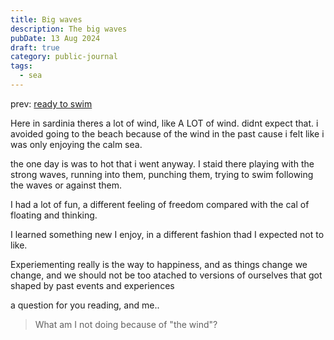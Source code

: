 ```yaml
---
title: Big waves
description: The big waves
pubDate: 13 Aug 2024
draft: true
category: public-journal
tags:
  - sea
---
```


prev:
[ready to swim](/posts/ready-to-swim) 

Here in sardinia theres a lot of wind, like A LOT of wind. didnt expect that.
i avoided going to the beach because of the wind in the past cause i felt like i was only enjoying the calm sea.

the one day is was to hot that i went anyway.
I staid there playing with the strong waves, running into them, punching them, trying to swim following the waves or against them.

I had a lot of fun, a different feeling of freedom compared with the cal of floating and thinking.

I learned something new I enjoy, in a different fashion thad I expected not to like.

Experiementing really is the way to happiness, and as things change we change, and we should not be too atached to versions of ourselves that got shaped by past events and experiences

a question for you reading, and me..

> What am I not doing because of "the wind"?